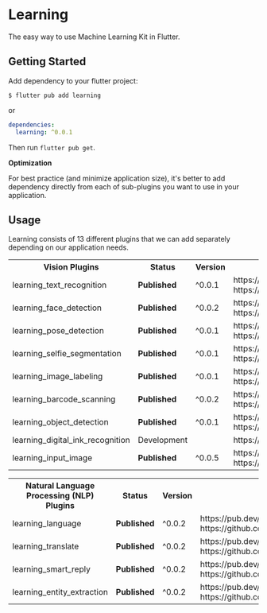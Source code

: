 # Learning

The easy way to use Machine Learning Kit in Flutter.

## Getting Started

Add dependency to your flutter project:

```
$ flutter pub add learning
```

or

```yaml
dependencies:
  learning: ^0.0.1
```

Then run `flutter pub get`.

**Optimization**

For best practice (and minimize application size), it's better to add dependency directly from each of sub-plugins you want to use in your application. 

## Usage

Learning consists of 13 different plugins that we can add separately depending on our application needs.

<table>
  <tr>
    <th>Vision Plugins</th>
    <th>Status</th>
    <th>Version</th>
    <th>Links</td>
  </tr>
  <tr>
    <td>learning_text_recognition</td>
    <td><b>Published</b></td>
    <td>^0.0.1</td>
    <td>
      https://pub.dev/packages/learning_text_recognition<br>
      https://github.com/salkuadrat/learning/tree/master/packages/learning_text_recognition
    </td>
  </tr>
  <tr>
    <td>learning_face_detection</td>
    <td><b>Published</b></td>
    <td>^0.0.2</td>
    <td>
      https://pub.dev/packages/learning_face_detection<br>
      https://github.com/salkuadrat/learning/tree/master/packages/learning_face_detection
    </td>
  </tr>
  <tr>
    <td>learning_pose_detection</td>
    <td><b>Published</b></td>
    <td>^0.0.1</td>
    <td>
      https://pub.dev/packages/learning_pose_detection<br>
      https://github.com/salkuadrat/learning/tree/master/packages/learning_pose_detection
    </td>
  </tr>
  <tr>
    <td>learning_selfie_segmentation</td>
    <td><b>Published</b></td>
    <td>^0.0.1</td>
    <td>
      https://pub.dev/packages/learning_selfie_segmentation<br>
      https://github.com/salkuadrat/learning/tree/master/packages/learning_selfie_segmentation
    </td>
  </tr>
  <tr>
    <td>learning_image_labeling</td>
    <td><b>Published</b></td>
    <td>^0.0.1</td>
    <td>
      https://pub.dev/packages/learning_image_labeling<br>
      https://github.com/salkuadrat/learning/tree/master/packages/learning_image_labeling
    </td>
  </tr>
  <tr>
    <td>learning_barcode_scanning</td>
    <td><b>Published</b></td>
    <td>^0.0.2</td>
    <td>
      https://pub.dev/packages/learning_barcode_scanning<br>
      https://github.com/salkuadrat/learning/tree/master/packages/learning_barcode_scanning
    </td>
  </tr>
  <tr>
    <td>learning_object_detection</td>
    <td><b>Published</b></td>
    <td>^0.0.1</td>
    <td>
      https://pub.dev/packages/learning_object_detection<br>
      https://github.com/salkuadrat/learning/tree/master/packages/learning_object_detection
    </td>
  </tr>
  <tr>
    <td>learning_digital_ink_recognition</td>
    <td>Development</td>
    <td></td>
    <td>https://github.com/salkuadrat/learning/tree/master/packages/learning_digital_ink_recognition</td>
  </tr>
  <tr>
    <td>learning_input_image</td>
    <td><b>Published</b></td>
    <td>^0.0.5</td>
    <td>
      https://pub.dev/packages/learning_input_image<br>
      https://github.com/salkuadrat/learning/tree/master/packages/learning_input_image
    </td>
  </tr>
</table>


<table>
  <tr>
    <th>Natural Language Processing (NLP) Plugins</th>
    <th>Status</th>
    <th>Version</th>
    <th>Links</th>
  </tr>
  <tr>
    <td>learning_language</td>
    <td><b>Published</b></td>
    <td>^0.0.2</td>
    <td>
      https://pub.dev/packages/learning_language<br>
      https://github.com/salkuadrat/learning/tree/master/packages/learning_language
    </td>
  </tr>
  <tr>
    <td>learning_translate</td>
    <td><b>Published</b></td>
    <td>^0.0.2</td>
    <td>
      https://pub.dev/packages/learning_translate<br>
      https://github.com/salkuadrat/learning/tree/master/packages/learning_translate
    </td>
  </tr>
  <tr>
    <td>learning_smart_reply</td>
    <td><b>Published</b></td>
    <td>^0.0.2</td>
    <td>
      https://pub.dev/packages/learning_smart_reply<br>
      https://github.com/salkuadrat/learning/tree/master/packages/learning_smart_reply
    </td>
  </tr>
  <tr>
    <td>learning_entity_extraction</td>
    <td><b>Published</b></td>
    <td>^0.0.2</td>
    <td>
      https://pub.dev/packages/learning_entity_extraction<br>
      https://github.com/salkuadrat/learning/tree/master/packages/learning_entity_extraction
    </td>
  </tr>
</table>